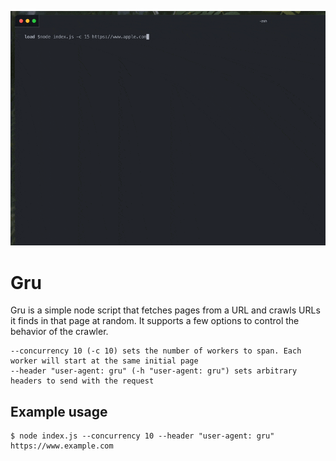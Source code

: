 ![screencast](screen.gif)

# Gru

Gru is a simple node script that fetches pages from a URL and crawls URLs it finds in that page at random. It supports
a few options to control the behavior of the crawler.

```
--concurrency 10 (-c 10) sets the number of workers to span. Each worker will start at the same initial page
--header "user-agent: gru" (-h "user-agent: gru") sets arbitrary headers to send with the request
```

## Example usage
```
$ node index.js --concurrency 10 --header "user-agent: gru" https://www.example.com
```
